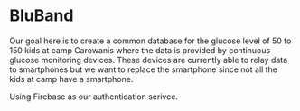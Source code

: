 # BluBand

Our goal here is to create a common database for the glucose level of 50 to 150 kids at camp Carowanis where the data is
provided by continuous glucose monitoring devices. These devices are currently able to relay data to smartphones but we want
to replace the smartphone since not all the kids at camp have a smartphone.

Using Firebase as our authentication serivce.
